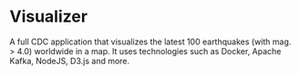 # Visualizer
A full CDC application that visualizes the latest 100 earthquakes (with mag. > 4.0) worldwide in a map. It uses technologies such as Docker, Apache Kafka, NodeJS, D3.js and more. 
